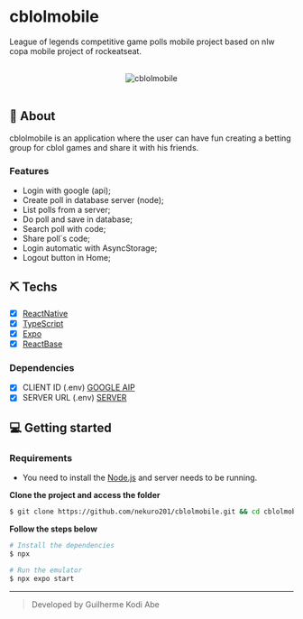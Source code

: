 # cblolmobile
League of legends competitive game polls mobile project based on nlw copa mobile project of rockeatseat.

<br>

<div align="center" margin-top="60px" >
  <img src="https://i.imgur.com/1IALD1s.png" alt="cblolmobile" />
</div>

<br>

## 🚀 About
cblolmobile is an application where the user can have fun creating a betting group for cblol games and share it with his friends.

### Features

- Login with google (api);
- Create poll in database server (node);
- List polls from a server;
- Do poll and save in database;
- Search poll with code;
- Share poll´s code;
- Login automatic with AsyncStorage;
- Logout button in Home;

## ⛏ Techs
- [X] [ReactNative](https://reactnative.dev)
- [X] [TypeScript](https://www.typescriptlang.org)
- [X] [Expo](https://docs.expo.dev)
- [X] [ReactBase](https://nativebase.io)

### Dependencies
- [X] CLIENT ID (.env) [GOOGLE AIP](https://console.cloud.google.com)
- [X] SERVER URL (.env) [SERVER](https://)

## 💻 Getting started

### Requirements

- You need to install the [Node.js](https://nodejs.org/en/download/) and server needs to be running.

**Clone the project and access the folder**

```bash
$ git clone https://github.com/nekuro201/cblolmobile.git && cd cblolmobile
```

**Follow the steps below**

```bash
# Install the dependencies
$ npx

# Run the emulator
$ npx expo start
```

---
<blockquote>
    Developed by Guilherme Kodi Abe
</blockquote>
